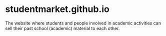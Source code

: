 # studentmarket.github.io
The website where students and people involved in academic activities can sell their past school (academic) material to each other.
